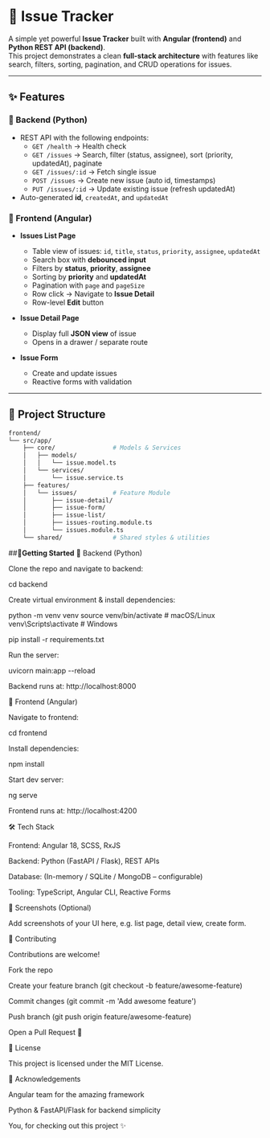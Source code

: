 # 🐞 Issue Tracker

A simple yet powerful **Issue Tracker** built with **Angular (frontend)** and **Python REST API (backend)**.  
This project demonstrates a clean **full-stack architecture** with features like search, filters, sorting, pagination, and CRUD operations for issues.

---

## ✨ Features

### 🔧 Backend (Python)
- REST API with the following endpoints:
  - `GET /health` → Health check
  - `GET /issues` → Search, filter (status, assignee), sort (priority, updatedAt), paginate
  - `GET /issues/:id` → Fetch single issue
  - `POST /issues` → Create new issue (auto id, timestamps)
  - `PUT /issues/:id` → Update existing issue (refresh updatedAt)
- Auto-generated **id**, `createdAt`, and `updatedAt`

### 🎨 Frontend (Angular)
- **Issues List Page**
  - Table view of issues: `id`, `title`, `status`, `priority`, `assignee`, `updatedAt`
  - Search box with **debounced input**
  - Filters by **status**, **priority**, **assignee**
  - Sorting by **priority** and **updatedAt**
  - Pagination with `page` and `pageSize`
  - Row click → Navigate to **Issue Detail**
  - Row-level **Edit** button

- **Issue Detail Page**
  - Display full **JSON view** of issue
  - Opens in a drawer / separate route

- **Issue Form**
  - Create and update issues
  - Reactive forms with validation

---

## 📂 Project Structure

```bash
frontend/
└── src/app/
    ├── core/                # Models & Services
    │   ├── models/
    │   │   └── issue.model.ts
    │   └── services/
    │       └── issue.service.ts
    ├── features/
    │   └── issues/          # Feature Module
    │       ├── issue-detail/
    │       ├── issue-form/
    │       ├── issue-list/
    │       ├── issues-routing.module.ts
    │       └── issues.module.ts
    └── shared/              # Shared styles & utilities
```
##🚀**Getting Started**
🔹 Backend (Python)

Clone the repo and navigate to backend:

cd backend


Create virtual environment & install dependencies:

python -m venv venv
source venv/bin/activate   # macOS/Linux
venv\Scripts\activate      # Windows

pip install -r requirements.txt


Run the server:

uvicorn main:app --reload


Backend runs at: http://localhost:8000

🔹 Frontend (Angular)

Navigate to frontend:

cd frontend


Install dependencies:

npm install


Start dev server:

ng serve


Frontend runs at: http://localhost:4200

🛠 Tech Stack

Frontend: Angular 18, SCSS, RxJS

Backend: Python (FastAPI / Flask), REST APIs

Database: (In-memory / SQLite / MongoDB – configurable)

Tooling: TypeScript, Angular CLI, Reactive Forms

📸 Screenshots (Optional)

Add screenshots of your UI here, e.g. list page, detail view, create form.

🤝 Contributing

Contributions are welcome!

Fork the repo

Create your feature branch (git checkout -b feature/awesome-feature)

Commit changes (git commit -m 'Add awesome feature')

Push branch (git push origin feature/awesome-feature)

Open a Pull Request 🚀

📜 License

This project is licensed under the MIT License.

🙌 Acknowledgements

Angular team for the amazing framework

Python & FastAPI/Flask for backend simplicity

You, for checking out this project ✨
